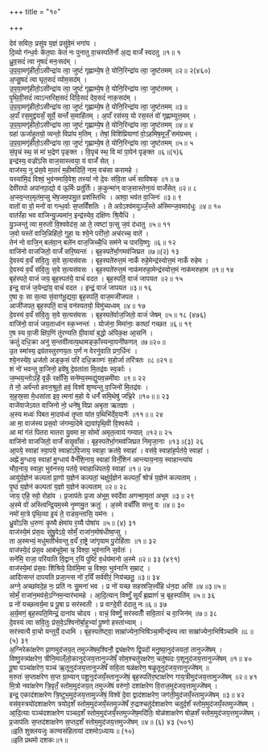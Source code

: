 +++
title = "१०"

+++

देव॑ सवितः॒ प्रसु॑व य॒ज्ञं प्रसु॑वे॒मं भगा॑य ।  
दि॒व्यो ग॑न्ध॒र्वः के॑त॒पाः केतं॑ नः पुनातु वा॒चस्पति॑र्नो अ॒द्य वाजँ॑ स्वदतु ॥१॥ १  
ध्रु॒व॒सदं॑ त्वा नृ॒षदं॑ मनः॒सद॑म् ।  
उ॒प॒या॒मगृ॑हीतो॒ऽसीन्द्रा॑य त्वा॒ जुष्टं॑ गृह्णाम्ये॒ष ते॒ योनि॒रिन्द्रा॑य त्वा॒ जुष्ट॑तमम् ॥२॥ २(४६०)  
अ॒प्सु॒षदं॑ त्वा घृत॒सदं॑ व्योम॒सद॑म् ।  
उ॒प॒या॒मगृ॑हीतो॒ऽसीन्द्रा॑य त्वा॒ जुष्टं॑ गृह्णाम्ये॒ष ते॒ योनि॒रिन्द्रा॑य त्वा॒ जुष्ट॑तमम् ।  
पृ॒थि॒वी॒सदं॑ त्वाऽन्तरिक्ष॒सदं॑ दिवि॒सदं॑ देव॒सदं॑ नाक॒सद॑म् ।  
उ॒प॒या॒मगृ॑हीतो॒ऽसीन्द्रा॑य त्वा॒ जुष्टं॑ गृह्णाम्ये॒ष ते॒ योनि॒रिन्द्रा॑य त्वा॒ जुष्ट॑तमम् ॥३॥  
अ॒पाँ रस॒मुद्व॑यसँ॒ सूर्ये॒ सन्तँ॑ स॒माहि॑तम् । अ॒पाँ रस॑स्य॒ यो रस॒स्तं वो॑ गृह्णाम्युत्त॒मम् ।  
उ॒प॒या॒मगृ॑हीतो॒ऽसीन्द्रा॑य त्वा॒ जुष्टं॑ गृह्णाम्ये॒ष ते॒ योनि॒रिन्द्रा॑य त्वा॒ जुष्ट॑तमम् ॥४॥ ४  
ग्रहा॑ ऊर्जाहुतयो॒ व्यन्तो॒ विप्रा॑य म॒तिम् । तेषां॒ विशि॑प्रियाणां वो॒ऽहमिष॒मूर्जँ॒ सम॑ग्रभम् ।  
उ॒प॒या॒मगृ॑हीतो॒ऽसीन्द्रा॑य त्वा॒ जुष्टं॑ गृह्णाम्ये॒ष ते॒ योनि॒रिन्द्रा॑य त्वा॒ जुष्ट॑तमम् ॥५॥ ५  
सं॒पृच॑ स्थ॒ सं मा॑ भ॒द्रेण॑ पृङ्क्त । वि॒पृच॑ स्थ॒ वि मा॑ पा॒पेन॑ पृङ्क्त ॥६॥(१)६  
इन्द्र॑स्य॒ वज्रो॑ऽसि वाज॒सास्त्वया॒ यं वाजँ॑ सेत् ।  
वाज॑स्य॒ नु प्र॑स॒वे मा॒तरं॑ म॒हीमदि॑तिं॒ नाम॒ वच॑सा करामहे ।  
यस्या॑मि॒दं विश्वं॒ भुव॑नमावि॒वेश॒ तस्यां॑ नो दे॒वः स॑वि॒ता धर्म॑ साविषक् ॥१॥ ७  
देवी॑रापो अपांनपा॒द्यो व॑ ऊ॒र्मिः प्रतू॑र्तिः। क॒कुन्मा॑न् वाज॒सास्तेना॒यं वाजँ॑सेत् ॥२॥ ८  
अ॒प्स्व॒न्तर॒मृत॑म॒प्सु भे॑ष॒जम॒पामु॒त प्रश॑स्तिभिः । अश्वा॒ भव॑त वा॒जिनः॑ ॥३॥ ९  
वातो॑ वा वो॒ मनो॑ वा गन्ध॒र्वाः स॒प्तविँ॑शतिः । ते अग्रेऽश्व॑मयुञ्जँ॒स्ते अ॑स्मिन्ज॒वमाद॑धुः ॥४॥ १०  
वात॑रँहा भव वाजिन्यु॒ज्यमा॑न॒ इन्द्र॑स्येव॒ दक्षि॑णः श्रि॒यैधि॑ ।  
यु॒ञ्जन्तु॑ त्वा म॒रुतो॑ वि॒श्ववेद॑स॒ आ ते॒ त्वष्टा॑ प॒त्सु ज॒वं द॑धातु ॥५॥ ११  
ज॒वो यस्ते॑ वाजि॒न्निहि॑तो॒ गुहा॒ यः श्ये॒ने परी॑त्तो॒ अच॑रच्च॒ वाते॑ ।  
तेन॑ नो वाजि॒न् बल॑वा॒न् बले॑न वाज॒जिच्चै॒धि सम॑ने च पारयि॒ष्णुः ॥६॥ १२  
वाजि॑नो वाजजितो॒ वाजँ॑ सरि॒ष्यन्तः॑ । बृह॒स्पते॑र्भा॒गमव॑जिघ्रत ॥७॥(२) १३  
दे॒वस्य॑ व॒यँ स॑वि॒तुः स॒वे स॒त्यस॑वसः । बृह॒स्पते॑रुत्त॒मं नाकँ॑ रुहे॒मेन्द्र॑स्योत्त॒मं नाकँ॑ रुहेम ।  
दे॒वस्य॑ व॒यँ स॑वि॒तुः स॒वे स॒त्यस॑वसः । बृह॒स्पते॑रुत्त॒मं नाक॑मरुहा॒मेन्द्र॑स्योत्त॒मं नाक॑मरुहाम ॥१॥ १४  
बृह॑स्पते॒ वाजं॑ जय॒ बृह॒स्पत॑ये॒ वाचं॑ वदत । बृह॒स्पतिं॒ वाजं॑ जापयत ॥२॥ १५  
इन्द्र॒ वाजं॑ ज॒येन्द्रा॑य॒ वाचं॑ वदत । इन्द्रं॒ वाजं॑ जापयत ॥३॥ १६  
ए॒षा वः॒ सा स॒त्या सं॒वाग॑भू॒द्यया॒ बृह॒स्पतिं॒ वाज॒मजी॑जपत ।  
आजी॑जपत॒ बृह॒स्पतिं॒ वाचं॒ वन॑स्पतयो॒ विमु॑च्यध्वम् ॥४॥ १७  
दे॒वस्य॑ व॒यँ स॑वि॒तुः स॒वे स॒त्यस॑वसः । बृह॒स्पते॑र्वाज॒जितो॒ वाजं॑ जेषम् ॥५॥ १८ (४७६)  
वाजि॑नो॒ वाजं॑ जय॒ताध्व॑न स्क॒भ्नन्तः॑ । योज॑ना॒ मिमा॑नाः॒ काष्ठां॑ गच्छत ॥६॥ १९  
ए॒ष स्य वा॒जी क्षि॑प॒णिं तु॑रण्यति ग्री॒वायां॑ ब॒द्धो अ॑पिक॒क्ष आ॒सनि॑ ।  
क्रतुं॑ दधि॒क्रा अनु॑ स॒न्तवी॑त्वत्प॒थामङ्काँ॒स्यन्वा॒पनी॑फणत् ॥७॥२०॥  
उ॒त स्मा॑स्य॒ द्रव॑तस्तुरणय॒तः प॒र्णं न वेरनु॑वाति प्रग॒र्धिनः॑ ।  
श्ये॒नस्ये॑व॒ ध्रज॑तो अङ्क॒सं परि॑ दधि॒क्राव्णः॑ स॒होर्जा तरि॑त्रतः ॥८॥२१॥  
शं नो॑ भवन्तु वा॒जिनो॒ हवे॑षु दे॒वता॑ता मि॒तद्र॑वः स्व॒र्काः ।  
ज॒म्भय॒न्तोऽहिं॒ वृकँ॒ रक्षाँ॑सि॒ सने॑म्य॒स्मद्यु॑यव॒न्नमी॑वाः ॥९॥ २२  
ते नो॒ अर्व॑न्तो हवन॒श्रुतो॒ हवं॒ विश्वे॑ शृण्वन्तु वा॒जिनो॑ मि॒तद्र॑वः ।  
स॒ह॒स्र॒सा मे॒धसा॑ता इव॒ त्मना॑ म॒हो ये धनँ॑ समि॒थेषु॑ जभ्रि॒रे ॥१०॥॥ २३  
वाजे॑वाजेऽवत वाजिनो नो॒ धने॑षु विप्रा अमृता ऋतज्ञाः ।  
अ॒स्य मध्वः॑ पिबत मा॒दय॑ध्वं तृ॒प्ता या॑त प॒थिभि॑र्देव॒यानैः॑ ॥११॥॥ २४  
आ मा॒ वाज॑स्य प्रस॒वो ज॑गम्या॒देमे द्यावा॑पृथि॒वी वि॒श्वरू॑पे ।  
आ मा॑ गंतं पितरा मातरा यु॒वमा मा॒ सोमो॑ अमृत॒त्वाय॑ गम्यात् ॥१२॥ २५  
वाजि॑नो वाजजितो॒ वाजँ॑ ससृ॒वाँसः॑। बृह॒स्पते॑र्भा॒गमव॑जिघ्रत निमृजा॒नाः ॥१३॥(३) २६  
आ॒पये॒ स्वाहा॑ स्वा॒पये॒ स्वाहा॑ऽपि॒जाय॒ स्वाहा॒ क्रत॑वे॒ स्वाहा॑ । वस॑वे॒ स्वाहा॑ह॒र्पत॑ये॒ स्वाहा॑ ।  
अह्ने॑ मु॒ग्धाय॒ स्वाहा॑ मु॒ग्धाय॑ वैनँशि॒नाय॒ स्वाहा॑ विनँ॒शिन॑ आन्त्याय॒नाय॒ स्वाहान्त्या॑य  
भौव॒नाय॒ स्वाहा॒ भुव॑नस्य॒ पत॑ये॒ स्वाहाधि॑पतये॒ स्वाहा॑ ॥१॥ २७  
आयु॑र्य॒ज्ञेन॑ कल्पतां प्रा॒णो य॒ज्ञेन॑ कल्पतां॒ चक्षु॑र्य॒ज्ञेन॑ कल्पताँ॒ श्रोत्रं॑ य॒ज्ञेन॑ कल्पताम् ।  
पृ॒ष्ठं य॒ज्ञेन॑ कल्पतां य॒ज्ञो य॒ज्ञेन॑ कल्पताम् ॥२॥ २८  
जाय॒ एहि॒ स्वो॒ रोहा॑व । प्र॒जाप॑तेः प्र॒जा अ॑भूम॒ स्व॑र्देवा अगन्मा॒मृता॑ अभूम ॥३॥ २९  
अ॒स्मे वो॑ अस्त्विन्द्रि॒यम॒स्मे नृ॒म्णमु॒त क्रतुः॑ । अ॒स्मे वर्चाँ॑सि सन्तु वः ॥४॥ ३०  
नमो॑ मा॒त्रे पृ॑थि॒व्या इ॒यं ते॒ राड्य॒न्तासि॒ यम॑नः ।  
ध्रु॒वो॑ऽसि ध॒रुणः॑ कृ॒ष्यै क्षेमा॑य र॒य्यै पोषा॑य ॥५॥ (४) ३१  
वाज॑स्ये॒मं प्र॑स॒वः सु॑षु॒वेऽग्रे॒ सोमँ॒ राजा॑न॒मोष॑धीष्व॒प्सु ।  
ता अ॒स्मभ्यं॒ मधु॑मतीर्भवन्तु व॒यँ रा॒ष्ट्रे जा॑गृयाम पु॒रोहि॑ताः ॥१॥ ३२  
वाज॑स्ये॒दं प्र॑स॒व आब॑भूवे॒मा च॒ विश्वा॒ भुव॑नानि स॒र्वतः॑ ।  
सने॑मि॒ राजा॒ परि॑याति वि॒द्वान् र॒यिं पुष्टिं॑ व॒र्धय॑मानो अ॒स्मे ॥२॥ ३३ (४९१)  
वाज॑स्ये॒मां प्र॑स॒वः शि॑श्रिये॒ दिव॑मि॒मा च॒ विश्वा॒ भुव॑नानि स॒म्राट् ।  
आदि॑त्सन्तं दापयति प्रजा॒न्त्स नो॑ र॒यिँ सर्व॑वीरं॒ निय॑च्छतु॒ ॥३॥ ३४  
अग्ने॒ अच्छा॑वदे॒ह नः॒ प्रति॑ नः सु॒मना॑ भव । प्र नो॑ यच्छ सहस्रजि॒त्त्वँहि ध॑न॒दा असि॑ ॥४॥३॥५॥  
सोमँ॒ राजा॑न॒मव॑से॒ऽग्निम॒न्वार॑भामहे । आ॒दि॒त्यान् विष्णुँ॒ सूर्यं॑ ब्र॒ह्माणं॑ च॒ बृह॒स्पति॑म् ॥५॥ ३६  
प्र नो॑ यच्छत्वर्य॒मा प्र पू॒षा प्र सर॑स्वती । प्र वाग्दे॒वी द॑दातु नः॥६॥ ३७  
अ॒र्य॒मणं॒ बृह॒स्पति॒मिन्द्रं॒ दाना॑य चोदय । वाचं॒ विष्णुँ॒ सर॑स्वतीँ सवि॒तारं॑ च वा॒जिन॑म् ॥७॥ ३८  
दे॒वस्य॑ त्वा सवि॒तुः प्र॑स॒वे॒ऽश्विनो॑र्बा॒हुभ्यां॑ पू॒ष्णो हस्ता॑भ्याम् ।  
सर॑स्वत्यै वा॒चो यन्तुर्ये॒ दधामि । बृह॒स्पते॑ष्ट्वा॒ साम्रा॑ज्येना॒भिषि॑ञ्चा॒मीन्द्र॑स्य त्वा साम्रा॑ज्येना॒भिषि॑ञ्चामि ॥८॥ (५) ३९  
अ॒ग्निरेका॑क्षरेण प्रा॒णमुद॑जय॒त् तमुज्जे॑षम॒श्विनौ॒ द्व्य॑क्षरेण द्वि॒पदो॑ मनु॒ष्या॒नुद॑जयतां॒ तानुज्जे॑षम् ।  
विष्णु॒स्त्र्य॑क्षरेण॒ त्रीनि॒माल्ँलो॒कानुद॑जय॒त्तानुज्जे॑षँ॒ सोम॒श्चतु॑रक्षरेण॒ चतु॑ष्पदः प॒शूनुद॑जय॒त्तानुज्जे॑षम् ॥१॥ ४०  
पू॒षा पञ्चा॑क्षरेण॒ पञ्च॑ ऋ॒तूनुद॑जय॒त्तानुज्जे॑षँ सवि॒ता षळ॑क्षरेण॒ षळृ॒तूनुद॑जय॒त्तानुज्जे॑षम् ॥  
म॒रुतः॑ स॒प्ताक्ष॑रेण स॒प्त ग्रा॒म्यान् पशू॒नुद॑जयँ॒स्तानुज्जे॑षं॒ बृह॒स्पति॑र॒ष्टाक्ष॑रेण गाय॒त्रीमुद॑जय॒त्तामुज्जे॑षम् ॥२॥ ४१  
मि॒त्रो नवा॑क्षरेण त्रि॒वृतँ॒ स्तोम॒मुद॑जय॒त् तमुज्जे॑षं वरु॑णो॒ दशा॑क्षरेण वि॒राज॒मुद॑जय॒त्तामुज्जे॑षम् ।  
इन्द्र॒ एकाद॑शाक्षरेण त्रि॒ष्टुभ॒मुद॑जय॒त्तामुज्जे॑षं॒ विश्वे॑ दे॒वा द्वाद॑शाक्षरेण॒ जग॑ती॒मुद॑जयँ॒स्तामुज्जे॑षम् ॥३॥ ४२  
वस॑व॒स्त्रयो॑दशाक्षरेण त्रयोद॒शँ स्तोम॒मुद॑जयँ॒स्तमुज्जे॑षँ रु॒द्राश्चतु॑र्दशाक्षरेण चतुर्द॒शँ स्तोम॒मुद॑जयँ॒स्तमुज्जे॑षम् ।  
आ॒दि॒त्याः पञ्च॑दशाक्षरेण पञ्चद॒शँ स्तोम॒मुद॑जयँ॒स्तमुज्जे॑ष॒मदि॑तिः॒ षोळ॑शाक्षरेण षोळ॒शँ स्तोम॒मुद॑जय॒त्तमुज्जे॑षम् ।  
प्र॒जाप॑तिः स॒प्तद॑शाक्षरेण स॒प्तद॒शँ स्तोम॒मुद॑जय॒त्तमुज्जे॑षम् ॥४॥ (६) ४३ (५०१)  
॥इति शुक्लयजुः काण्वसंहितायां दशमोऽध्यायः॥ (१०)  
॥इति प्रथमो दशकः॥१॥